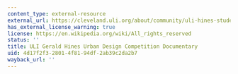 ```yaml
---
content_type: external-resource
external_url: https://cleveland.uli.org/about/community/uli-hines-student-competition/
has_external_license_warning: true
license: https://en.wikipedia.org/wiki/All_rights_reserved
status: ''
title: ULI Gerald Hines Urban Design Competition Documentary
uid: 4d17f2f3-2801-4f81-94df-2ab39c2da2b7
wayback_url: ''
---
```

